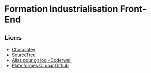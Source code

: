 Formation Industrialisation Front-End
=====================================

## Liens

* [Chocolatey](https://chocolatey.org/)
* [SourceTree](https://www.sourcetreeapp.com/)
* [Alias pour git log - Coderwall](https://coderwall.com/p/euwpig/a-better-git-log)
* [Plate formes CI pour Github](https://github.com/marketplace/category/continuous-integration)
